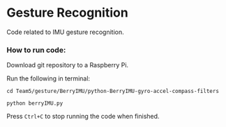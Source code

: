 # Gesture Recognition
Code related to IMU gesture recognition.

### How to run code:

Download git repository to a Raspberry Pi.

Run the following in terminal:

`cd Team5/gesture/BerryIMU/python-BerryIMU-gyro-accel-compass-filters`

`python berryIMU.py`

Press `Ctrl+C` to stop running the code when finished.
